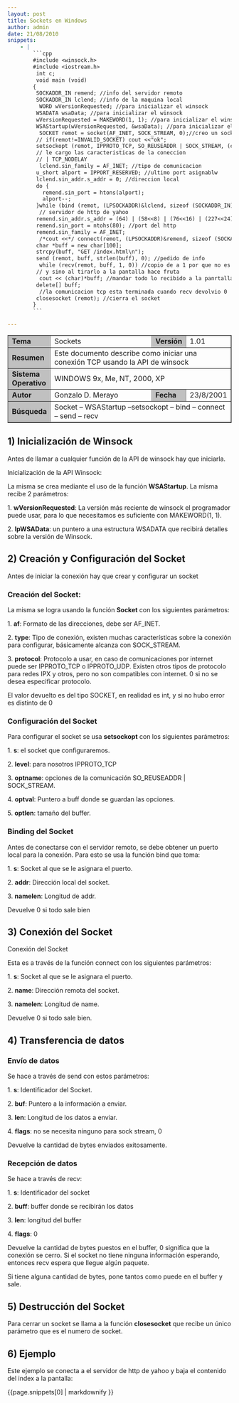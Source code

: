 ```yaml
---
layout: post
title: Sockets en Windows
author: admin
date: 21/08/2010
snippets: 
    - |
        ```cpp
        #include <winsock.h>
        #include <iostream.h>
         int c;
         void main (void)
        {
         SOCKADDR_IN remend; //info del servidor remoto
         SOCKADDR_IN lclend; //info de la maquina local
          WORD wVersionRequested; //para inicializar el winsock
         WSADATA wsaData; //para inicializar el winsock
         wVersionRequested = MAKEWORD(1, 1); //para inicializar el winsock
         WSAStartup(wVersionRequested, &wsaData); //para inicializar el winsock
          SOCKET remot = socket(AF_INET, SOCK_STREAM, 0);//creo un socket
         // if(remot!=INVALID_SOCKET) cout <<"ok";
         setsockopt (remot, IPPROTO_TCP, SO_REUSEADDR | SOCK_STREAM, (char*)&c, sizeof(int));
         // le cargo las caracteristicas de la coneccion
         // | TCP_NODELAY
          lclend.sin_family = AF_INET; //tipo de comunicacion
         u_short alport = IPPORT_RESERVED; //ultimo port asignablw
         lclend.sin_addr.s_addr = 0; //direccion local
         do {
           remend.sin_port = htons(alport);
           alport--;
         }while (bind (remot, (LPSOCKADDR)&lclend, sizeof (SOCKADDR_IN)) != 0);
          // servidor de http de yahoo
         remend.sin_addr.s_addr = (64) | (58<<8) | (76<<16) | (227<<24);
         remend.sin_port = ntohs(80); //port del http
         remend.sin_family = AF_INET;
          /*cout <<*/ connect(remot, (LPSOCKADDR)&remend, sizeof (SOCKADDR_IN)); //conectarse
         char *buff = new char[100];
         strcpy(buff, "GET /index.html\n");
         send (remot, buff, strlen(buff), 0); //pedido de info
          while (recv(remot, buff, 1, 0)) //copio de a 1 por que no es un string
         // y sino al tirarlo a la pantalla hace fruta
          cout << (char)*buff; //mandar todo lo recibido a la panrtalla
         delete[] buff;
          //la comunicacion tcp esta terminada cuando recv devolvio 0
         closesocket (remot); //cierra el socket
        }
        ```

---
```

<div class="entry-content">
						<table border="1">
<tbody>
<tr>
<td width="15%" bgcolor="#c0c0c0"><strong>Tema</strong></td>
<td>Sockets</td>
<td width="10%" bgcolor="#c0c0c0"><strong>Versión</strong></td>
<td width="10%">1.01</td>
</tr>
<tr>
<td width="15%" bgcolor="#c0c0c0"><strong>Resumen</strong></td>
<td colspan="3">Este documento describe como iniciar una conexión TCP       usando la API de winsock</td>
</tr>
<tr>
<td width="15%" bgcolor="#c0c0c0"><strong>Sistema Operativo</strong></td>
<td colspan="3">WINDOWS 9x, Me, NT, 2000, XP</td>
</tr>
<tr>
<td width="15%" bgcolor="#c0c0c0"><strong>Autor</strong></td>
<td>Gonzalo D. Merayo</td>
<td width="10%" bgcolor="#c0c0c0"><strong>Fecha</strong></td>
<td width="10%">23/8/2001</td>
</tr>
<tr>
<td width="15%" bgcolor="#c0c0c0"><strong>Búsqueda</strong></td>
<td colspan="3">Socket – WSAStartup –setsockopt – bind – connect –       send – recv</td>
</tr>
</tbody>
</table>
<h2>1) Inicialización de Winsock</h2>
<p>Antes de llamar a cualquier función de la API de winsock hay que iniciarla.</p>
<p>Inicialización de la API Winsock:</p>
<p>La misma se crea mediante el uso de la función <strong>WSAStartup</strong>. La misma recibe 2 parámetros:</p>
<p>1. <strong>wVersionRequested</strong>: La versión más reciente de winsock el programador puede usar, para lo que necesitamos es suficiente con MAKEWORD(1, 1).</p>
<p>2. <strong>lpWSAData</strong>: un puntero a una estructura WSADATA que recibirá detalles sobre la versión de Winsock.</p>
<h2>2) Creación y Configuración del Socket</h2>
<p>Antes de iniciar la conexión hay que crear y configurar un socket</p>
<h3>Creación del Socket:</h3>
<p>La misma se logra usando la función <strong>Socket</strong> con los siguientes parámetros:</p>
<p>1. <strong>af</strong>: Formato de las direcciones, debe ser AF_INET.</p>
<p>2. <strong>type</strong>: Tipo de conexión, existen muchas características sobre la conexión para configurar, básicamente alcanza con SOCK_STREAM.</p>
<p>3. <strong>protocol</strong>: Protocolo a usar, en caso de comunicaciones por internet puede ser IPPROTO_TCP o IPPROTO_UDP. Existen otros tipos de protocolo para redes IPX y otros, pero no son compatibles con internet. 0 si no se desea especificar protocolo.</p>
<p>El valor devuelto es del tipo SOCKET, en realidad es int, y si no hubo error es distinto de 0</p>
<h3>Configuración del Socket</h3>
<p>Para configurar el socket se usa <strong>setsockopt</strong> con los siguientes parámetros:</p>
<p>1. <strong>s</strong>: el socket que configuraremos.</p>
<p>2. <strong>level</strong>: para nosotros IPPROTO_TCP</p>
<p>3. <strong>optname</strong>: opciones de la comunicación SO_REUSEADDR | SOCK_STREAM.</p>
<p>4. <strong>optval</strong>: Puntero a buff donde se guardan las opciones.</p>
<p>5. <strong>optlen</strong>: tamaño del buffer.</p>
<h3>Binding del Socket</h3>
<p>Antes de conectarse con el servidor remoto, se debe obtener un puerto local para la conexión. Para esto se usa la función bind que toma:</p>
<p>1. <strong>s</strong>: Socket al que se le asignara el puerto.</p>
<p>2. <strong>addr</strong>: Dirección local del socket.</p>
<p>3. <strong>namelen</strong>: Longitud de addr.</p>
<p>Devuelve 0 si todo sale bien</p>
<h2>3) Conexión del Socket</h2>
<p>Conexión del Socket</p>
<p>Esta es a través de la función connect con los siguientes parámetros:</p>
<p>1. <strong>s</strong>: Socket al que se le asignara el puerto.</p>
<p>2. <strong>name</strong>: Dirección remota del socket.</p>
<p>3. <strong>namelen</strong>: Longitud de name.</p>
<p>Devuelve 0 si todo sale bien.</p>
<h2>4) Transferencia de datos</h2>
<h3>Envío de datos</h3>
<p>Se hace a través de send con estos parámetros:</p>
<p>1. <strong>s</strong>: Identificador del Socket.</p>
<p>2. <strong>buf</strong>: Puntero a la información a enviar.</p>
<p>3. <strong>len</strong>: Longitud de los datos a enviar.</p>
<p>4. <strong>flags</strong>: no se necesita ninguno para sock stream, 0</p>
<p>Devuelve la cantidad de bytes enviados exitosamente.</p>
<h3>Recepción de datos</h3>
<p>Se hace a través de recv:</p>
<p>1. <strong>s</strong>: Identificador del socket</p>
<p>2. <strong>buff</strong>: buffer donde se recibirán los datos</p>
<p>3. <strong>len</strong>: longitud del buffer</p>
<p>4. <strong>flags</strong>: 0</p>
<p>Devuelve la cantidad de bytes puestos en el buffer, 0 significa que la conexión se cerro. Si el socket no tiene ninguna información esperando, entonces recv espera que llegue algún paquete.</p>
<p>Si tiene alguna cantidad de bytes, pone tantos como puede en el buffer y sale.</p>
<h2>5) Destrucción del Socket</h2>
<p>Para cerrar un socket se llama a la función <strong>closesocket</strong> que recibe un único parámetro que es el numero de socket.</p>
<h2>6) Ejemplo</h2>
<p>Este ejemplo se conecta a el servidor de http de yahoo y baja el contenido del index a la pantalla:</p>
<div><div id="highlighter_258055" class="">{{page.snippets[0] | markdownify }}</div></div>
											</div>
